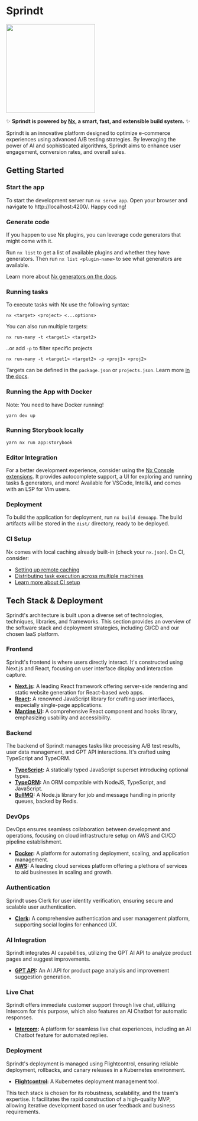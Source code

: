 # Sprindt

<a alt="Nx logo" href="https://sprindt.com" target="_blank" rel="noreferrer"><img src="https://i.ibb.co/f1ts0rw/Screenshot-2023-08-25-at-13-42-57.png" width="240"></a>

✨ **Sprindt is powered by [Nx](https://nx.dev), a smart, fast, and extensible build system.** ✨

Sprindt is an innovative platform designed to optimize e-commerce experiences using advanced A/B testing strategies. By leveraging the power of AI and sophisticated algorithms, Sprindt aims to enhance user engagement, conversion rates, and overall sales.

## Getting Started

### Start the app

To start the development server run `nx serve app`. Open your browser and navigate to http://localhost:4200/. Happy coding!

### Generate code

If you happen to use Nx plugins, you can leverage code generators that might come with it.

Run `nx list` to get a list of available plugins and whether they have generators. Then run `nx list <plugin-name>` to see what generators are available.

Learn more about [Nx generators on the docs](https://nx.dev/plugin-features/use-code-generators).

### Running tasks

To execute tasks with Nx use the following syntax:

`nx <target> <project> <...options>`

You can also run multiple targets:

`nx run-many -t <target1> <target2>`

..or add `-p` to filter specific projects

`nx run-many -t <target1> <target2> -p <proj1> <proj2>`

Targets can be defined in the `package.json` or `projects.json`. Learn more [in the docs](https://nx.dev/core-features/run-tasks).

### Running the App with Docker

Note: You need to have Docker running!

`yarn dev up`

### Running Storybook locally

`yarn nx run app:storybook`

### Editor Integration

For a better development experience, consider using the [Nx Console extensions](https://nx.dev/nx-console). It provides autocomplete support, a UI for exploring and running tasks & generators, and more! Available for VSCode, IntelliJ, and comes with an LSP for Vim users.

### Deployment

To build the application for deployment, run `nx build demoapp`. The build artifacts will be stored in the `dist/` directory, ready to be deployed.

### CI Setup

Nx comes with local caching already built-in (check your `nx.json`). On CI, consider:

- [Setting up remote caching](https://nx.dev/core-features/share-your-cache)
- [Distributing task execution across multiple machines](https://nx.dev/core-features/distribute-task-execution)
- [Learn more about CI setup](https://nx.dev/recipes/ci)

## Tech Stack & Deployment

Sprindt's architecture is built upon a diverse set of technologies, techniques, libraries, and frameworks. This section provides an overview of the software stack and deployment strategies, including CI/CD and our chosen IaaS platform.

### **Frontend**

Sprindt's frontend is where users directly interact. It's constructed using Next.js and React, focusing on user interface display and interaction capture.

- **[Next.js](https://nextjs.org/):** A leading React framework offering server-side rendering and static website generation for React-based web apps.
- **[React](https://reactjs.org/):** A renowned JavaScript library for crafting user interfaces, especially single-page applications.
- **[Mantine UI](https://mantine.dev/):** A comprehensive React component and hooks library, emphasizing usability and accessibility.

### **Backend**

The backend of Sprindt manages tasks like processing A/B test results, user data management, and GPT API interactions. It's crafted using TypeScript and TypeORM.

- **[TypeScript](https://www.typescriptlang.org/):** A statically typed JavaScript superset introducing optional types.
- **[TypeORM](https://typeorm.io/#/):** An ORM compatible with NodeJS, TypeScript, and JavaScript.
- **[BullMQ](https://github.com/taskforcesh/bullmq):** A Node.js library for job and message handling in priority queues, backed by Redis.

### **DevOps**

DevOps ensures seamless collaboration between development and operations, focusing on cloud infrastructure setup on AWS and CI/CD pipeline establishment.

- **[Docker](https://www.docker.com/):** A platform for automating deployment, scaling, and application management.
- **[AWS](https://aws.amazon.com/):** A leading cloud services platform offering a plethora of services to aid businesses in scaling and growth.

### **Authentication**

Sprindt uses Clerk for user identity verification, ensuring secure and scalable user authentication.

- **[Clerk](https://clerk.com/):** A comprehensive authentication and user management platform, supporting social logins for enhanced UX.

### **AI Integration**

Sprindt integrates AI capabilities, utilizing the GPT AI API to analyze product pages and suggest improvements.

- **[GPT API](https://openai.com/):** An AI API for product page analysis and improvement suggestion generation.

### **Live Chat**

Sprindt offers immediate customer support through live chat, utilizing Intercom for this purpose, which also features an AI Chatbot for automatic responses.

- **[Intercom](https://www.intercom.com/):** A platform for seamless live chat experiences, including an AI Chatbot feature for automated replies.

### **Deployment**

Sprindt's deployment is managed using Flightcontrol, ensuring reliable deployment, rollbacks, and canary releases in a Kubernetes environment.

- **[Flightcontrol](https://www.flightcontrol.dev/):** A Kubernetes deployment management tool.

This tech stack is chosen for its robustness, scalability, and the team's expertise. It facilitates the rapid construction of a high-quality MVP, allowing iterative development based on user feedback and business requirements.
